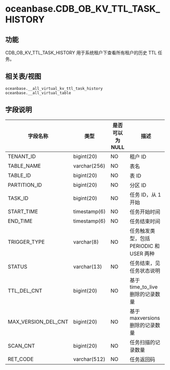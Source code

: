 # oceanbase.CDB_OB_KV_TTL_TASK_HISTORY

## 功能

CDB_OB_KV_TTL_TASK_HISTORY 用于系统租户下查看所有租户的历史 TTL 任务。

## 相关表/视图

`oceanbase.__all_virtual_kv_ttl_task_history`
`oceanbase.__all_virtual_table`

## 字段说明

| **字段名称** | **类型** | **是否可以为 NULL** | **描述** |
| --- | --- | --- | --- |
| TENANT_ID | bigint(20)  | NO | 租户 ID |
| TABLE_NAME | varchar(256) | NO | 表名 |
| TABLE_ID | bigint(20) | NO | 表 ID |
| PARTITION_ID | bigint(20) | NO | 分区 ID |
| TASK_ID | bigint(20) | NO | 任务 ID，从 1 开始 |
| START_TIME | timestamp(6) | NO | 任务开始时间 |
| END_TIME | timestamp(6) | NO | 任务结束时间 |
| TRIGGER_TYPE | varchar(8) | NO | 任务触发类型，包括 PERIODIC 和 USER 两种 |
| STATUS | varchar(13) | NO | 任务结束，见任务状态说明 |
| TTL_DEL_CNT | bigint(20) | NO | 基于 time_to_live 删除的记录数量 |
| MAX_VERSION_DEL_CNT | bigint(20) | NO | 基于 maxversions 删除的记录数量 |
| SCAN_CNT | bigint(20) | NO | 任务扫描的记录数量 |
| RET_CODE | varchar(512) | NO | 任务返回码 |
